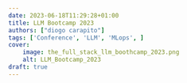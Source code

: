 ```yaml
---
date: 2023-06-18T11:29:28+01:00
title: LLM Bootcamp 2023
authors: ["diogo carapito"]
tags: ['Conference', 'LLM', 'MLops', ]
cover:
    image: the_full_stack_llm_boothcamp_2023.png
    alt: LLM_Bootcamp_2023
draft: true
---
```


